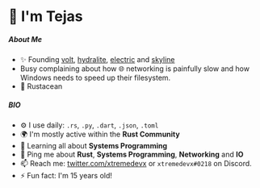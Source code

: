 #  👋 I'm Tejas

##### About Me

- ✨ Founding [volt](https://github.com/voltpkg/volt), [hydralite](https://github.com/hydralite/hydralite), [electric](https://github.com/electric-package-manager/electric) and [skyline](https://github.com/skyline-editor/skyline)
- Busy complaining about how 🌐 networking is painfully slow and how Windows needs to speed up their filesystem.
- 🦀 Rustacean

##### BIO

- ⚙️ I use daily: `.rs`, `.py`, `.dart`, `.json`, `.toml`
- 🌍 I'm mostly active within the **Rust Community**
- 🌱 Learning all about **Systems Programming**
- 💬 Ping me about **Rust**, **Systems Programming**, **Networking** and **IO**
- 📫 Reach me: [twitter.com/xtremedevx](https://twitter.com/xtremedevx) or `xtremedevx#0218` on Discord.
- ⚡️ Fun fact: I'm 15 years old!
